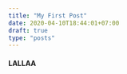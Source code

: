 ```yaml
---
title: "My First Post"
date: 2020-04-10T18:44:01+07:00
draft: true
type: "posts"
---
```


#### LALLAA
